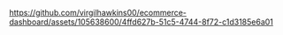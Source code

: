 

https://github.com/virgilhawkins00/ecommerce-dashboard/assets/105638600/4ffd627b-51c5-4744-8f72-c1d3185e6a01

